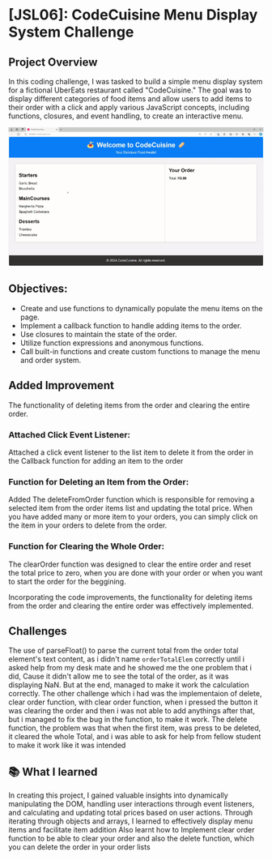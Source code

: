 # [JSL06]: CodeCuisine Menu Display System Challenge

## Project Overview
In this coding challenge, I was tasked to build a simple menu display system for a fictional UberEats restaurant called "CodeCuisine." The goal was to display different categories of food items and allow users to add items to their order with a click and apply various JavaScript concepts, including functions, closures, and event handling, to create an interactive menu.

![alt text](JSL06-solution.gif)

## Objectives:
- Create and use functions to dynamically populate the menu items on the page.
- Implement a callback function to handle adding items to the order.
- Use closures to maintain the state of the order.
- Utilize function expressions and anonymous functions.
- Call built-in functions and create custom functions to manage the menu and order system.

## Added Improvement
The functionality of deleting items from the order and clearing the entire order.


### Attached Click Event Listener:

Attached a click event listener to the list item to delete it from the order in the Callback function for adding an item to the order

### Function for Deleting an Item from the Order:

Added The deleteFromOrder function which is responsible for removing a selected item from the order items list and updating the total price. When you have added many or more item to your orders, you can simply click on the item in your orders to delete from the order.

### Function for Clearing the Whole Order:

The clearOrder function was designed to clear the entire order and reset the total price to zero, when you are done with your order or when you want to start the order for the beggining.


Incorporating the code improvements, the functionality for deleting items from the order and clearing the entire order was effectively implemented.

## Challenges
The use of parseFloat() to parse the current total from the order total element's text content, as i didn't name `orderTotalElem` correctly until i asked help from my desk mate and he showed me the one problem that i did, Cause it didn't allow me to see the total of the order, as it was displaying NaN. But at the end, managed to make it work the calculation correctly.
The other challenge which i had was the implementaion of delete, clear order function, with clear order function, when i pressed the button it was clearing the order and then i was not able to add anythings after that, but i managed to fix the bug in the function, to make it work. The delete function, the problem was that when the first item, was press to be deleted, it cleared the whole Total, and i was able to ask for help from fellow student to make it work like it was intended



## 📚 What I learned
In creating this project, I gained valuable insights into dynamically manipulating the DOM, handling user interactions through event listeners, and calculating and updating total prices based on user actions. Through iterating through objects and arrays, I learned to effectively display menu items and facilitate item addition
Also learnt how to Implement clear order function to be able to clear your order and also the delete function, which you can delete the order in your order lists 
